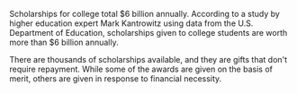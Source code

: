 Scholarships for college total $6 billion annually.
According to a study by higher education expert Mark Kantrowitz using data from the U.S. Department of Education, scholarships given to college students are worth more than $6 billion annually.

There are thousands of scholarships available, and they are gifts that don't require repayment. While some of the awards are given on the basis of merit, others are given in response to financial necessity.
